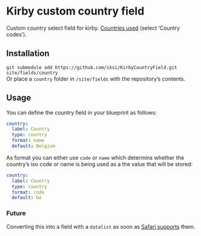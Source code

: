 # Kirby custom country field

Custom country select field for kirby. [Countries used](https://www.iso.org/obp/ui/#search) (select ‘Country codes’).

## Installation

`git submodule add https://github.com/iksi/KirbyCountryField.git site/fields/country`  
Or place a `country` folder in `/site/fields` with the repository’s contents.

## Usage

You can define the country field in your blueprint as follows:

```YAML
country:
  label: Country
  type: country
  format: name
  default: Belgium
```

As format you can either use `code` or `name` which determins whether the country’s iso code or name is being used as a the value that will be stored:

```YAML
country:
  label: Country
  type: country
  format: code
  default: be
```

### Future

Converting this into a field with a `datalist` as soon as [Safari supports](http://caniuse.com/#search=datalist) them.
